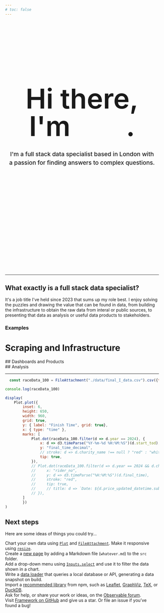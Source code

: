 ```yaml
---
# toc: false
---
```


<div class="hero">
  <h1>Hi there, I'm <span id='name'>Joe</span>.</h1>
  <h2>I'm a full stack data specialist based in London with a passion for finding answers to complex questions.</h2>
</div>

---

## What exactly is a full stack data specialist?
It's a job title I've held since 2023 that sums up my role best. I enjoy solving the puzzles and drawing the value that can be found in data, from building the infrastructure to obtain the raw data from interal or public sources, to presenting that data as analysis or useful data products to stakeholders.

### Examples

<div class="grid grid-cols-3" style="grid-auto-rows: 404px;">
  <div class="card">
    <h1>Scraping and Infrastructure</h1>
  </div>
  <div class="card">## Dashboards and Products</div>
  <div class="card">## Analysis</div>
</div>  

---

```js
  const raceData_100 = FileAttachment("./data/final_I_data.csv").csv({tyed: true});
```
```js
console.log(raceData_100)
```

```js
display(
    Plot.plot({
        inset: 6,
        height: 650,
        width: 960,
        grid: true,
        y: { label: "Finish Time", grid: true},
        x: { type: "time" },
        marks: [
            Plot.dot(raceData_100.filter(d => d.year == 2024), {
                x: d => d3.timeParse("%Y-%m-%d %H:%M:%S")(d.start_tod),
                y: "final_time_decimal",
                // stroke: d => d.charity_name !== null ? "red" : "white", 
                tip: true,
            }),
            // Plot.dot(raceData_100.filter(d => d.year == 2024 && d.charity_name !== null), {
            //     x: "rider_no",
            //     y: d => d3.timeParse("%H:%M:%S")(d.final_time),
            //     stroke: "red",
            //     tip: true,
            //     // title: d => `Date: ${d.price_updated_datetime.substring(0, 10)}\nHectare Trading Close: £${Math.round(d.hectare_close)}`
            // }),
        ]
        })
)
```

## Next steps

Here are some ideas of things you could try…

<div class="grid grid-cols-4">
  <div class="card">
    Chart your own data using <a href="https://observablehq.com/framework/lib/plot"><code>Plot</code></a> and <a href="https://observablehq.com/framework/files"><code>FileAttachment</code></a>. Make it responsive using <a href="https://observablehq.com/framework/javascript#resize(render)"><code>resize</code></a>.
  </div>
  <div class="card">
    Create a <a href="https://observablehq.com/framework/project-structure">new page</a> by adding a Markdown file (<code>whatever.md</code>) to the <code>src</code> folder.
  </div>
  <div class="card">
    Add a drop-down menu using <a href="https://observablehq.com/framework/inputs/select"><code>Inputs.select</code></a> and use it to filter the data shown in a chart.
  </div>
  <div class="card">
    Write a <a href="https://observablehq.com/framework/loaders">data loader</a> that queries a local database or API, generating a data snapshot on build.
  </div>
  <div class="card">
    Import a <a href="https://observablehq.com/framework/imports">recommended library</a> from npm, such as <a href="https://observablehq.com/framework/lib/leaflet">Leaflet</a>, <a href="https://observablehq.com/framework/lib/dot">GraphViz</a>, <a href="https://observablehq.com/framework/lib/tex">TeX</a>, or <a href="https://observablehq.com/framework/lib/duckdb">DuckDB</a>.
  </div>
  <div class="card">
    Ask for help, or share your work or ideas, on the <a href="https://talk.observablehq.com/">Observable forum</a>.
  </div>
  <div class="card">
    Visit <a href="https://github.com/observablehq/framework">Framework on GitHub</a> and give us a star. Or file an issue if you’ve found a bug!
  </div>
</div>

<style>

.hero {
  display: flex;
  flex-direction: column;
  align-items: center;
  font-family: var(--sans-serif);
  margin: 12rem 0 12rem;
  text-wrap: balance;
  text-align: center;
}

.hero h1 {
  margin: 1rem 0;
  padding: 1rem 0;
  max-width: none;
  font-size: 11vw;
  font-weight: 600;
  line-height: 1;

}

#name {
  background: linear-gradient(30deg, var(--theme-foreground-focus), currentColor);
  -webkit-background-clip: text;
  -webkit-text-fill-color: transparent;
  background-clip: text;
}

.hero h2 {
  margin: 0rem 0 10rem;
  max-width: 34em;
  font-size: 2vw;
  font-style: initial;
  font-weight: 500;
  line-height: 1.5;
  color: var(--theme-foreground-muted);
}

@media (min-width: 640px) {
  .hero h1 {
    font-size: 90px;
  }
}

</style>
